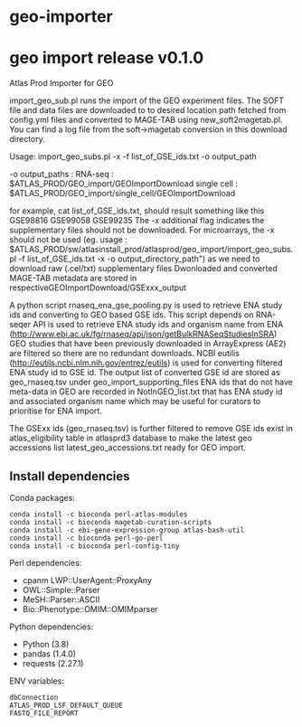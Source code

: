 # geo-importer

# geo import release v0.1.0

Atlas Prod Importer for GEO

import_geo_sub.pl runs the import of the GEO experiment files. The SOFT file and data files are downloaded to to desired location path fetched from config.yml files and converted to MAGE-TAB using new_soft2magetab.pl. You can find a log file from the soft->magetab conversion in this download directory.

Usage: import_geo_subs.pl -x -f list_of_GSE_ids.txt -o output_path

-o output_paths :
 RNA-seq : $ATLAS_PROD/GEO_import/GEOImportDownload
 single cell : $ATLAS_PROD/GEO_import/single_cell/GEOImportDownload

for example, cat list_of_GSE_ids.txt, should result something like this GSE98816 GSE99058 GSE99235 The -x additional flag indicates the supplementary files should not be downloaded. For microarrays, the -x should not be used
(eg. usage : $ATLAS_PROD/sw/atlasinstall_prod/atlasprod/geo_import/import_geo_subs.pl -f list_of_GSE_ids.txt -x -o output_directory_path") as we need to download raw (.cel/txt) supplementary files
Dwonloaded and converted MAGE-TAB metadata are stored in respectiveGEOImportDownload/GSExxx_output

A python script rnaseq_ena_gse_pooling.py is used to retrieve ENA study ids and converting to GEO based GSE ids. This script depends on RNA-seqer API is used to retrieve ENA study ids and organism name from ENA (http://www.ebi.ac.uk/fg/rnaseq/api/json/getBulkRNASeqStudiesInSRA) GEO studies that have been previously downloaded in ArrayExpress (AE2) are filtered so there are no redundant downloads. NCBI eutilis (http://eutils.ncbi.nlm.nih.gov/entrez/eutils) is used for converting filtered ENA study id to GSE id. The output list of converted GSE id are stored as geo_rnaseq.tsv under geo_import_supporting_files ENA ids that do not have meta-data in GEO are recorded in NotInGEO_list.txt that has ENA study id and associated organism name which may be useful for curators to prioritise for ENA import.

The GSExx ids (geo_rnaseq.tsv) is further filtered to remove GSE ids exist in atlas_eligibility table in atlasprd3 database to make the latest geo accessions list latest_geo_accessions.txt ready for GEO import.



## Install dependencies

Conda packages:
```
conda install -c bioconda perl-atlas-modules
conda install -c bioconda magetab-curation-scripts
conda install -c ebi-gene-expression-group atlas-bash-util
conda install -c bioconda perl-go-perl
conda install -c bioconda perl-config-tiny
```

Perl dependencies:
- cpanm LWP::UserAgent::ProxyAny
- OWL::Simple::Parser
- MeSH::Parser::ASCII
- Bio::Phenotype::OMIM::OMIMparser


Python dependencies:
- Python (3.8)
- pandas (1.4.0)
- requests (2.27.1)


ENV variables:
```
dbConnection
ATLAS_PROD_LSF_DEFAULT_QUEUE
FASTQ_FILE_REPORT
```
